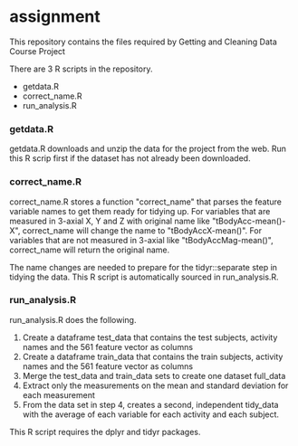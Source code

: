 # assignment
This repository contains the files required by Getting and Cleaning Data Course Project  
  
There are 3 R scripts in the repository.
* getdata.R
* correct_name.R
* run_analysis.R  

### getdata.R
getdata.R downloads and unzip the data for the project from the web. Run this R scrip first if the dataset has not already been downloaded.  

### correct_name.R
correct_name.R stores a function "correct_name" that parses the feature variable names to get them ready for tidying up. For variables that are measured in 3-axial X, Y and Z with original name like "tBodyAcc-mean()-X", correct_name will change the name to "tBodyAccX-mean()". For variables that are not measured in 3-axial like "tBodyAccMag-mean()", correct_name will return the original name.  

The name changes are needed to prepare for the tidyr::separate step in tidying the data. This R script is automatically sourced in run_analysis.R. 

### run_analysis.R  
run_analysis.R does the following.
1. Create a dataframe test_data that contains the test subjects, activity names and the 561 feature vector as columns
2. Create a dataframe train_data that contains the train subjects, activity names and the 561 feature vector as columns
3. Merge the test_data and train_data sets to create one dataset full_data
4. Extract only the measurements on the mean and standard deviation for each measurement
5. From the data set in step 4, creates a second, independent tidy_data with the average of each variable for each activity and each subject.

This R script requires the dplyr and tidyr packages.





